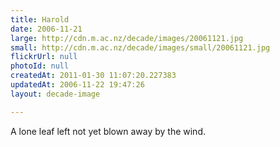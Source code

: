 ```yaml
---
title: Harold
date: 2006-11-21
large: http://cdn.m.ac.nz/decade/images/20061121.jpg
small: http://cdn.m.ac.nz/decade/images/small/20061121.jpg
flickrUrl: null
photoId: null
createdAt: 2011-01-30 11:07:20.227383
updatedAt: 2006-11-22 19:47:26
layout: decade-image

---
```

A lone leaf left not yet blown away by the wind.
